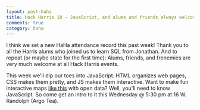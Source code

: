 ```yaml
---
layout: post-haha
title: Hack Harris 10 - JavaScript, and alums and friends always welcome!
comments: true
category: haha
---
```

I think we set a new HaHa attendance record this past week! Thank you to all the Harris alums who joined us to learn SQL from Jonathan. And to repeat (or maybe state for the first time): Alums, friends, and frenemies are very much welcome at all Hack Harris events. 

This week we'll dip our toes into JavaScript. HTML organizes web pages, CSS makes them pretty, and JS makes them interactive. Want to make fun interactive maps [like this](http://derekeder.com/searchable_map_template/) with open data? Well, you'll need to know JavaScript. So come get an intro to it this Wednesday @ 5:30 pm at 16 W. Randolph (Argo Tea). 
